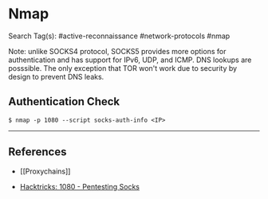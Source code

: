 # Nmap

Search Tag(s): #active-reconnaissance #network-protocols #nmap

Note: unlike SOCKS4 protocol, SOCKS5 provides more options for authentication and has support for IPv6, UDP, and ICMP. DNS lookups are posssible. The only exception that TOR won't work due to security by design to prevent DNS leaks.

## Authentication Check

`$ nmap -p 1080 --script socks-auth-info <IP>`

---
## References

- [[Proxychains]]

- [Hacktricks: 1080 - Pentesting Socks](https://book.hacktricks.xyz/network-services-pentesting/1080-pentesting-socks)